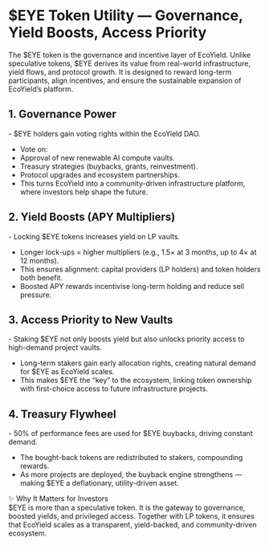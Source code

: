 # \$EYE Token Utility — Governance, Yield Boosts, Access Priority

The \$EYE token is the governance and incentive layer of EcoYield.
Unlike speculative tokens, \$EYE derives its value from real-world
infrastructure, yield flows, and protocol growth. It is designed to
reward long-term participants, align incentives, and ensure the
sustainable expansion of EcoYield’s platform.

## 1. Governance Power

\- \$EYE holders gain voting rights within the EcoYield DAO.  
- Vote on:  
- Approval of new renewable AI compute vaults.  
- Treasury strategies (buybacks, grants, reinvestment).  
- Protocol upgrades and ecosystem partnerships.  
- This turns EcoYield into a community-driven infrastructure platform,
where investors help shape the future.

## 2. Yield Boosts (APY Multipliers)

\- Locking \$EYE tokens increases yield on LP vaults.  
- Longer lock-ups = higher multipliers (e.g., 1.5× at 3 months, up to 4×
at 12 months).  
- This ensures alignment: capital providers (LP holders) and token
holders both benefit.  
- Boosted APY rewards incentivise long-term holding and reduce sell
pressure.

## 3. Access Priority to New Vaults

\- Staking \$EYE not only boosts yield but also unlocks priority access
to high-demand project vaults.  
- Long-term stakers gain early allocation rights, creating natural
demand for \$EYE as EcoYield scales.  
- This makes \$EYE the “key” to the ecosystem, linking token ownership
with first-choice access to future infrastructure projects.

## 4. Treasury Flywheel

\- 50% of performance fees are used for \$EYE buybacks, driving constant
demand.  
- The bought-back tokens are redistributed to stakers, compounding
rewards.  
- As more projects are deployed, the buyback engine strengthens — making
\$EYE a deflationary, utility-driven asset.

✨ Why It Matters for Investors  
\$EYE is more than a speculative token. It is the gateway to governance,
boosted yields, and privileged access. Together with LP tokens, it
ensures that EcoYield scales as a transparent, yield-backed, and
community-driven ecosystem.
